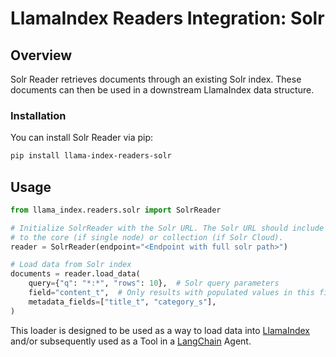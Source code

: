 # LlamaIndex Readers Integration: Solr

## Overview

Solr Reader retrieves documents through an existing Solr index. These documents can then be used in a downstream LlamaIndex data structure.

### Installation

You can install Solr Reader via pip:

```bash
pip install llama-index-readers-solr
```

## Usage

```python
from llama_index.readers.solr import SolrReader

# Initialize SolrReader with the Solr URL. The Solr URL should include the path
# to the core (if single node) or collection (if Solr Cloud).
reader = SolrReader(endpoint="<Endpoint with full solr path>")

# Load data from Solr index
documents = reader.load_data(
    query={"q": "*:*", "rows": 10},  # Solr query parameters
    field="content_t",  # Only results with populated values in this field will be returned
    metadata_fields=["title_t", "category_s"],
)
```

This loader is designed to be used as a way to load data into
[LlamaIndex](https://github.com/run-llama/llama_index/tree/main/llama_index) and/or subsequently
used as a Tool in a [LangChain](https://github.com/hwchase17/langchain) Agent.
